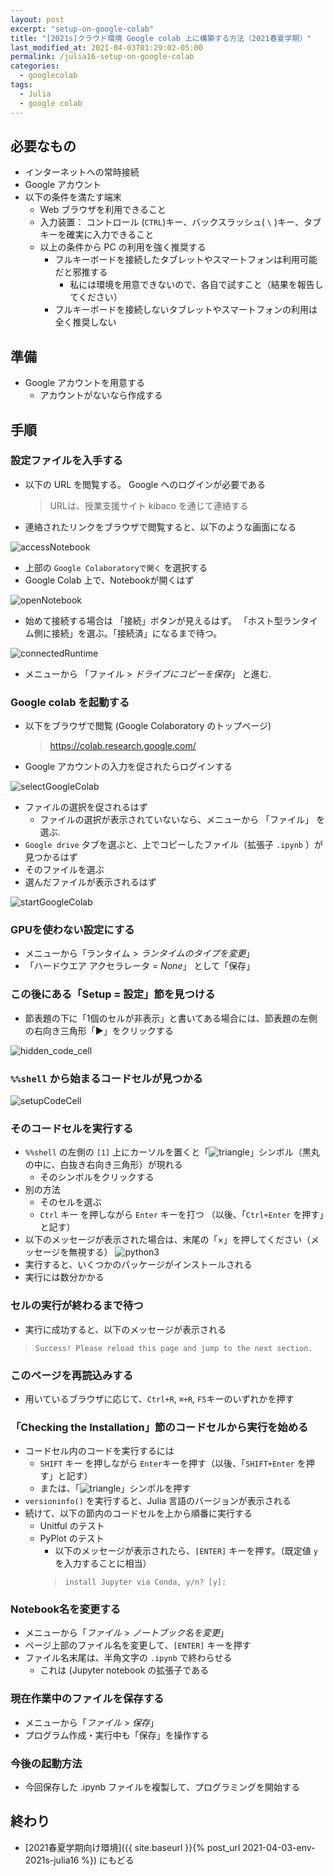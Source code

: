```yaml
---
layout: post
excerpt: "setup-on-google-colab"
title: "[2021s]クラウド環境 Google colab 上に構築する方法（2021春夏学期）"
last_modified_at: 2021-04-03T01:29:02-05:00
permalink: /julia16-setup-on-google-colab
categories:
  - googlecolab
tags:
  - Julia
  - google colab
---
```


## 必要なもの
- インターネットへの常時接続
- Google アカウント
- 以下の条件を満たす端末
  - Web ブラウザを利用できること
  - 入力装置： コントロール (`CTRL`)キー、バックスラッシュ( `\` )キー、タブキーを確実に入力できること
  - 以上の条件から PC の利用を強く推奨する
    - フルキーボードを接続したタブレットやスマートフォンは利用可能だと邪推する
      - 私には環境を用意できないので、各自で試すこと（結果を報告してください）
    - フルキーボードを接続しないタブレットやスマートフォンの利用は全く推奨しない

## 準備
- Google アカウントを用意する
  - アカウントがないなら作成する

## 手順

### 設定ファイルを入手する
- 以下の URL を閲覧する。 Google へのログインが必要である
  > URLは、授業支援サイト kibaco を通じて連絡する
- 連絡されたリンクをブラウザで閲覧すると、以下のような画面になる

![accessNotebook](https://gyazo.com/73458ba1d6e32039679704a935753470.png)

- 上部の `Google Colaboratoryで開く` を選択する 
- Google Colab 上で、Notebookが開くはず

![openNotebook](https://gyazo.com/e6ce2425f4dbf8a40ce25a2f05be90e7.png)

- 始めて接続する場合は 「接続」ボタンが見えるはず。 「ホスト型ランタイム側に接続」を選ぶ。「接続済」になるまで待つ。

![connectedRuntime](https://gyazo.com/90286dda692d57151bc3313dc17d274a.png)

- メニューから 「ファイル > _ドライブにコピーを保存_」 と進む.

### Google colab を起動する
- 以下をブラウザで閲覧 (Google Colaboratory のトップページ)
  > https://colab.research.google.com/
- Google アカウントの入力を促されたらログインする

![selectGoogleColab](https://i.gyazo.com/6087d984b00cc7cfa74dbc8758a49127.png)

- ファイルの選択を促されるはず
  - ファイルの選択が表示されていないなら、メニューから 「ファイル」 を選ぶ.
- `Google drive` タブを選ぶと、上でコピーしたファイル（拡張子 `.ipynb` ）が見つかるはず
- そのファイルを選ぶ
- 選んだファイルが表示されるはず

![startGoogleColab](https://i.gyazo.com/8466049d94fbaa733518fbc23f04f56d.png)

### GPUを使わない設定にする
- メニューから「ランタイム > _ランタイムのタイプを変更_」
- 「ハードウエア アクセラレータ = _None_」 として「保存」

### この後にある「Setup = 設定」節を見つける
- 節表題の下に「1個のセルが非表示」と書いてある場合には、節表題の左側の右向き三角形「▶」をクリックする

![hidden_code_cell](https://i.gyazo.com/27efde3ae629c6d12fc484c71754b573.png)

### `%%shell` から始まるコードセルが見つかる
   
![setupCodeCell](https://i.gyazo.com/eb7337953ff4c7939f65ae409fad6235.png)


### そのコードセルを実行する
- `%%shell`  の左側の `[1]` 上にカーソルを置くと「![triangle](https://i.gyazo.com/787befb794c798a253dac970475357fb.png)」シンボル（黒丸の中に、白抜き右向き三角形）が現れる
  - そのシンボルをクリックする
- 別の方法
   - そのセルを選ぶ
  - `Ctrl` キー を押しながら `Enter` キーを打つ （以後、「`Ctrl+Enter` を押す」と記す）
- 以下のメッセージが表示された場合は、末尾の「×」を押してください（メッセージを無視する）
  ![python3](https://i.gyazo.com/a359fd093cac142d1a67e655b52250c2.png)
- 実行すると、いくつかのパッケージがインストールされる
- 実行には数分かかる

### セルの実行が終わるまで待つ
- 実行に成功すると、以下のメッセージが表示される
> `Success! Please reload this page and jump to the next section.`

### このページを再読込みする
- 用いているブラウザに応じて、`Ctrl+R`, `⌘+R`, `F5`キーのいずれかを押す
  
### 「Checking the Installation」節のコードセルから実行を始める
- コードセル内のコードを実行するには
  - `SHIFT` キー を押しながら `Enter`キーを押す（以後、「`SHIFT+Enter` を押す」と記す）
  - または、「![triangle](https://i.gyazo.com/787befb794c798a253dac970475357fb.png)」シンボルを押す
- `versioninfo()` を実行すると、Julia 言語のバージョンが表示される
- 続けて、以下の節内のコードセルを上から順番に実行する
  - Unitful のテスト
  - PyPlot のテスト
    - 以下のメッセージが表示されたら、`[ENTER]` キーを押す。（既定値 `y` を入力することに相当）
    > `install Jupyter via Conda, y/n? [y]:`

### Notebook名を変更する
- メニューから「_ファイル_ > _ノートブック名を変更_」
- ページ上部のファイル名を変更して、`[ENTER]` キーを押す
- ファイル名末尾は、半角文字の `.ipynb` で終わらせる
  - これは (Jupyter notebook の拡張子である

### 現在作業中のファイルを保存する
- メニューから「_ファイル_ > _保存_」
- プログラム作成・実行中も「保存」を操作する

### 今後の起動方法
- 今回保存した .ipynb ファイルを複製して、プログラミングを開始する

## 終わり
- [2021春夏学期向け環境]({{ site.baseurl }}{% post_url 2021-04-03-env-2021s-julia16 %}) にもどる
